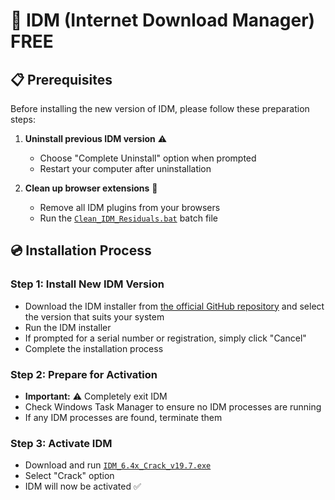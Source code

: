 # 🚀 IDM (Internet Download Manager) FREE


## 📋 Prerequisites

Before installing the new version of IDM, please follow these preparation steps:

1. **Uninstall previous IDM version** ⚠️
   - Choose "Complete Uninstall" option when prompted
   - Restart your computer after uninstallation

2. **Clean up browser extensions** 🧹
   - Remove all IDM plugins from your browsers
   - Run the [`Clean_IDM_Residuals.bat`](https://github.com/911218sky/free-idm/releases/tag/v0.0.1) batch file

## 💿 Installation Process

### Step 1: Install New IDM Version
- Download the IDM installer from [the official GitHub repository](https://github.com/911218sky/free-idm/releases/tag/IDM) and select the version that suits your system
- Run the IDM installer
- If prompted for a serial number or registration, simply click "Cancel"
- Complete the installation process

### Step 2: Prepare for Activation
- **Important:** ⚠️ Completely exit IDM
- Check Windows Task Manager to ensure no IDM processes are running
- If any IDM processes are found, terminate them

### Step 3: Activate IDM
- Download and run [`IDM_6.4x_Crack_v19.7.exe`](https://github.com/911218sky/free-idm/releases/tag/v0.0.1)
- Select "Crack" option
- IDM will now be activated ✅
